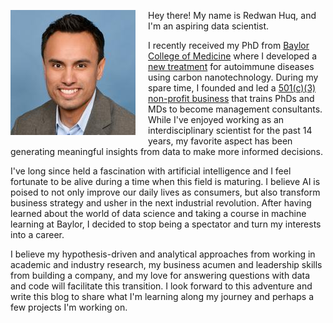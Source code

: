 <img src="/images/my-photo.thumbnail.jpg" align="left" style="padding-right:20px; padding-bottom:5px"> Hey there! My name is Redwan Huq, and I'm an aspiring data scientist.

I recently received my PhD from [Baylor College of Medicine](https://www.bcm.edu/research/labs/christine-beeton) where I developed a [new treatment](http://www.nature.com/articles/srep33808) for autoimmune diseases using carbon nanotechnology. During my spare time, I founded and led a [501(c)(3) non-profit business](http://medcenterconsulting.com) that trains PhDs and MDs to become management consultants. While I've enjoyed working as an interdisciplinary scientist for the past 14 years, my favorite aspect has been generating meaningful insights from data to make more informed decisions.

I've long since held a fascination with artificial intelligence and I feel fortunate to be alive during a time when this field is maturing. I believe AI is poised to not only improve our daily lives as consumers, but also transform business strategy and usher in the next industrial revolution. After having learned about the world of data science and taking a course in machine learning at Baylor, I decided to stop being a spectator and turn my interests into a career. 

I believe my hypothesis-driven and analytical approaches from working in academic and industry research, my business acumen and leadership skills from building a company, and my love for answering questions with data and code will facilitate this transition. I look forward to this adventure and write this blog to share what I'm learning along my journey and perhaps a few projects I'm working on.